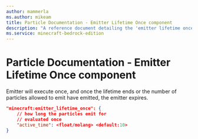 ```yaml
---
author: mammerla
ms.author: mikeam
title: Particle Documentation - Emitter Lifetime Once component
description: "A reference document detailing the 'emitter lifetime once' particle component"
ms.service: minecraft-bedrock-edition
---
```


# Particle Documentation - Emitter Lifetime Once component

Emitter will execute once, and once the lifetime ends or the number of particles allowed to emit have emitted, the emitter expires.

```json
"minecraft:emitter_lifetime_once": {
    // how long the particles emit for
    // evaluated once
    "active_time": <float/molang> <default:10>
}
```
